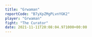 ```yaml
---
title: "Grwaman"
reportCode: "B7yXpZMgPLvnYGK2"
player: "Grwaman"
fight: "The Curator"
date: 2021-11-11T20:08:04.971000+00:00
---
```


